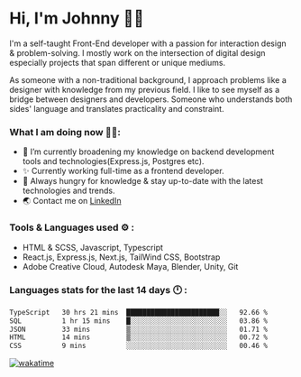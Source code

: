 # Hi, I'm Johnny 👋🧑‍

I'm a self-taught Front-End developer with a passion for interaction design & problem-solving. I mostly work on the intersection of digital design especially projects that span different or unique mediums.

As someone with a non-traditional background, I approach problems like a designer with knowledge from my previous field. I like to see myself as a bridge between designers and developers. Someone who understands both sides' language and translates practicality and constraint.

### What I am doing now 🧑‍💻:

- 🔭 I’m currently broadening my knowledge on backend development tools and technologies(Express.js, Postgres etc).
- ✨ Currently working full-time as a frontend developer.
- 📖 Always hungry for knowledge & stay up-to-date with the latest technologies and trends.
- 🌏 Contact me on [LinkedIn](https://www.linkedin.com/in/johchai/)

### Tools & Languages used ⚙️ :

- HTML & SCSS, Javascript, Typescript
- React.js, Express.js, Next.js, TailWind CSS, Bootstrap
- Adobe Creative Cloud, Autodesk Maya, Blender, Unity, Git

### Languages stats for the last 14 days 🕛 :

<!--START_SECTION:waka-->

```txt
TypeScript   30 hrs 21 mins  ███████████████████████░░   92.66 %
SQL          1 hr 15 mins    █░░░░░░░░░░░░░░░░░░░░░░░░   03.86 %
JSON         33 mins         ▒░░░░░░░░░░░░░░░░░░░░░░░░   01.71 %
HTML         14 mins         ▒░░░░░░░░░░░░░░░░░░░░░░░░   00.72 %
CSS          9 mins          ░░░░░░░░░░░░░░░░░░░░░░░░░   00.46 %
```

<!--END_SECTION:waka-->

[![wakatime](https://wakatime.com/badge/user/0cd14e89-b357-451d-b5c1-4a79286fb5a6.svg)](https://wakatime.com/@0cd14e89-b357-451d-b5c1-4a79286fb5a6)
